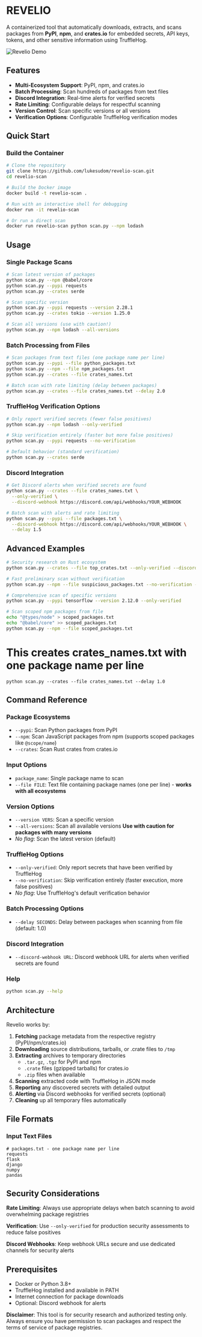 # REVELIO

A containerized tool that automatically downloads, extracts, and scans packages from **PyPI**, **npm**, and **crates.io** for embedded secrets, API keys, tokens, and other sensitive information using TruffleHog.

![Revelio Demo](Revelio_gif.gif)

## Features

- **Multi-Ecosystem Support**: PyPI, npm, and crates.io  
- **Batch Processing**: Scan hundreds of packages from text files  
- **Discord Integration**: Real-time alerts for verified secrets  
- **Rate Limiting**: Configurable delays for respectful scanning  
- **Version Control**: Scan specific versions or all versions  
- **Verification Options**: Configurable TruffleHog verification modes

## Quick Start

### Build the Container

```bash
# Clone the repository
git clone https://github.com/lukesudom/revelio-scan.git
cd revelio-scan

# Build the Docker image
docker build -t revelio-scan .

# Run with an interactive shell for debugging
docker run -it revelio-scan

# Or run a direct scan
docker run revelio-scan python scan.py --npm lodash
```

## Usage

### Single Package Scans

```bash
# Scan latest version of packages
python scan.py --npm @babel/core
python scan.py --pypi requests  
python scan.py --crates serde

# Scan specific version
python scan.py --pypi requests --version 2.28.1
python scan.py --crates tokio --version 1.25.0

# Scan all versions (use with caution!)
python scan.py --npm lodash --all-versions
```

### Batch Processing from Files

```bash
# Scan packages from text files (one package name per line)
python scan.py --pypi --file python_packages.txt
python scan.py --npm --file npm_packages.txt  
python scan.py --crates --file crates_names.txt

# Batch scan with rate limiting (delay between packages)
python scan.py --crates --file crates_names.txt --delay 2.0

```

### TruffleHog Verification Options

```bash
# Only report verified secrets (fewer false positives)
python scan.py --npm lodash --only-verified

# Skip verification entirely (faster but more false positives)  
python scan.py --pypi requests --no-verification

# Default behavior (standard verification)
python scan.py --crates serde
```

### Discord Integration

```bash
# Get Discord alerts when verified secrets are found
python scan.py --crates --file crates_names.txt \
  --only-verified \
  --discord-webhook https://discord.com/api/webhooks/YOUR_WEBHOOK

# Batch scan with alerts and rate limiting
python scan.py --pypi --file packages.txt \
  --discord-webhook https://discord.com/api/webhooks/YOUR_WEBHOOK \
  --delay 1.5
```

## Advanced Examples

```bash
# Security research on Rust ecosystem
python scan.py --crates --file top_crates.txt --only-verified --discord-webhook URL

# Fast preliminary scan without verification
python scan.py --npm --file suspicious_packages.txt --no-verification --delay 0.5

# Comprehensive scan of specific versions
python scan.py --pypi tensorflow --version 2.12.0 --only-verified

# Scan scoped npm packages from file
echo "@types/node" > scoped_packages.txt
echo "@babel/core" >> scoped_packages.txt
python scan.py --npm --file scoped_packages.txt
```

# This creates crates_names.txt with one package name per line
```
python scan.py --crates --file crates_names.txt --delay 1.0
```

## Command Reference

### Package Ecosystems
* `--pypi`: Scan Python packages from PyPI
* `--npm`: Scan JavaScript packages from npm (supports scoped packages like `@scope/name`)
* `--crates`: Scan Rust crates from crates.io

### Input Options
* `package_name`: Single package name to scan
* `--file FILE`: Text file containing package names (one per line) - **works with all ecosystems**

### Version Options
* `--version VERS`: Scan a specific version
* `--all-versions`: Scan all available versions **Use with caution for packages with many versions**
* *No flag*: Scan the latest version (default)

### TruffleHog Options
* `--only-verified`: Only report secrets that have been verified by TruffleHog
* `--no-verification`: Skip verification entirely (faster execution, more false positives)
* *No flag*: Use TruffleHog's default verification behavior

### Batch Processing Options
* `--delay SECONDS`: Delay between packages when scanning from file (default: 1.0)

### Discord Integration
* `--discord-webhook URL`: Discord webhook URL for alerts when verified secrets are found

### Help

```bash
python scan.py --help
```

## Architecture

Revelio works by:

1. **Fetching** package metadata from the respective registry (PyPI/npm/crates.io)
2. **Downloading** source distributions, tarballs, or .crate files to `/tmp`
3. **Extracting** archives to temporary directories
   - `.tar.gz`, `.tgz` for PyPI and npm
   - `.crate` files (gzipped tarballs) for crates.io
   - `.zip` files when available
4. **Scanning** extracted code with TruffleHog in JSON mode
5. **Reporting** any discovered secrets with detailed output
6. **Alerting** via Discord webhooks for verified secrets (optional)
7. **Cleaning** up all temporary files automatically

## File Formats

### Input Text Files
```
# packages.txt - one package name per line
requests
flask  
django
numpy
pandas
```


## Security Considerations

**Rate Limiting**: Always use appropriate delays when batch scanning to avoid overwhelming package registries

**Verification**: Use `--only-verified` for production security assessments to reduce false positives

**Discord Webhooks**: Keep webhook URLs secure and use dedicated channels for security alerts

## Prerequisites

- Docker or Python 3.8+
- TruffleHog installed and available in PATH
- Internet connection for package downloads
- Optional: Discord webhook for alerts

**Disclaimer**: This tool is for security research and authorized testing only. Always ensure you have permission to scan packages and respect the terms of service of package registries.
